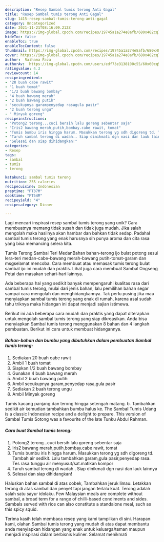 ```yaml
---
description: "Resep Sambal tumis terong Anti Gagal"
title: "Resep Sambal tumis terong Anti Gagal"
slug: 1415-resep-sambal-tumis-terong-anti-gagal
category: Uncategorized
date: 2021-11-21T08:16:09.212Z
image: https://img-global.cpcdn.com/recipes/19745a1a274e8afb/680x482cq70/sambal-tumis-terong-foto-resep-utama.jpg
hideToc: false
enableToc: true
enableTocContent: false
thumbnail: https://img-global.cpcdn.com/recipes/19745a1a274e8afb/680x482cq70/sambal-tumis-terong-foto-resep-utama.jpg
cover: https://img-global.cpcdn.com/recipes/19745a1a274e8afb/680x482cq70/sambal-tumis-terong-foto-resep-utama.jpg
author:  Raihana Faza
authorAv:  https://img-global.cpcdn.com/users/edf73e3138100c55/60x60cq50/avatar.jpg
ratingvalue: 4.3
reviewcount: 14
recipeingredient:
- "20 buah cabe rawit"
- "1 buah tomat"
- "1/2 buah bawang bombay"
- "4 buah bawang merah"
- "2 buah bawang putih"
- "secukupnya garampenyedap rasagula pasir"
- "2 buah terong ungu"
- " Minyak goreng"
recipeinstructions:
- "Potong2 terong...cuci bersih lalu goreng sebentar saja"
- "Iris2 bawang merah,putih,bombay.cabe rawit, tomat"
- "Tumis bumbu iris hingga harum. Masukkan terong yg sdh digoreng td. Tambah air sedikit. Lalu tambahkan garam,gula pasir,penyedap rasa. Tes rasa.tunggu air menyusut/sat.matikan kompor"
- "Taruh sambal terong di wadah.. Siap dinikmati dgn nasi dan lauk lainnya"
- "Selesai dan siap dihidangkan!"
categories:
- Resep
tags:
- sambal
- tumis
- terong

katakunci: sambal tumis terong 
nutrition: 255 calories
recipecuisine: Indonesian
preptime: "PT37M"
cooktime: "PT54M"
recipeyield: "4"
recipecategory: Dinner

---
```



Lagi mencari inspirasi resep sambal tumis terong yang unik? Cara membuatnya memang tidak susah dan tidak juga mudah. Jika salah mengolah maka hasilnya akan hambar dan bahkan tidak sedap. Padahal sambal tumis terong yang enak harusnya sih punya aroma dan cita rasa yang bisa memancing selera kita.


Tumis Terong Sambal Teri MedanBahan bahan-terong ijo bulat potong sesui lera-teri medan-cabe-bawang merah-bawang putih-tomat-garam dan msgselamat mencoba. Cara membuat atau memasak tumis terong bulat sambal ijo ini mudah dan praktis. Lihat juga cara membuat Sambal Ongseng Petai dan masakan sehari-hari lainnya.

Ada beberapa hal yang sedikit banyak mempengaruhi kualitas rasa dari sambal tumis terong, mulai dari jenis bahan, lalu pemilihan bahan segar sampai cara mengolah dan menghidangkannya. Tak perlu pusing jika mau menyiapkan sambal tumis terong yang enak di rumah, karena asal sudah tahu triknya maka hidangan ini dapat menjadi sajian istimewa.


Berikut ini ada beberapa cara mudah dan praktis yang dapat diterapkan untuk mengolah sambal tumis terong yang siap dikreasikan. Anda bisa menyiapkan Sambal tumis terong menggunakan 8 bahan dan 4 langkah pembuatan. Berikut ini cara untuk membuat hidangannya.

<!--inarticleads1-->

##### Bahan-bahan dan bumbu yang dibutuhkan dalam pembuatan Sambal tumis terong:

1. Sediakan 20 buah cabe rawit
1. Ambil 1 buah tomat
1. Siapkan 1/2 buah bawang bombay
1. Gunakan 4 buah bawang merah
1. Ambil 2 buah bawang putih
1. Ambil secukupnya garam,penyedap rasa,gula pasir
1. Sediakan 2 buah terong ungu
1. Ambil  Minyak goreng


Tumis kacang panjang dan terong hingga setengah matang. b. Tambahkan sedikit air kemudian tambahkan bumbu halus ke. The Sambal Tumis Udang is a classic Indonesian recipe and a delight to prepare. This version of Sambal Tumis Sotong was a favourite of the late Tunku Abdul Rahman. 

<!--inarticleads2-->

##### Cara buat Sambal tumis terong:

1. Potong2 terong...cuci bersih lalu goreng sebentar saja
1. Iris2 bawang merah,putih,bombay.cabe rawit, tomat
1. Tumis bumbu iris hingga harum. Masukkan terong yg sdh digoreng td. Tambah air sedikit. Lalu tambahkan garam,gula pasir,penyedap rasa. Tes rasa.tunggu air menyusut/sat.matikan kompor
1. Taruh sambal terong di wadah.. Siap dinikmati dgn nasi dan lauk lainnya
1. Selesai dan siap dihidangkan!

Haluskan bahan sambal di atas cobek, Tambahkan jeruk limau. Letakkan terong di atas sambal dan penyet tapi jangan terlalu kuat. Terong adalah salah satu sayur idolaku. Few Malaysian meals are complete without sambal, a broad term for a range of chilli-based condiments and sides. Sambals served with rice can also constitute a standalone meal, such as this spicy squid. 

Terima kasih telah membaca resep yang kami tampilkan di sini. Harapan kami, olahan Sambal tumis terong yang mudah di atas dapat membantu anda menyiapkan hidangan yang enak untuk keluarga/teman maupun menjadi inspirasi dalam berbisnis kuliner. Selamat menikmati
